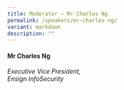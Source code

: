 ```yaml
---
title: Moderator – Mr Charles Ng
permalink: /speakers/mr-charles-ng/
variant: markdown
description: ""
---
```

#### **Mr Charles Ng**

*Executive Vice President, <br> Ensign InfoSecurity*